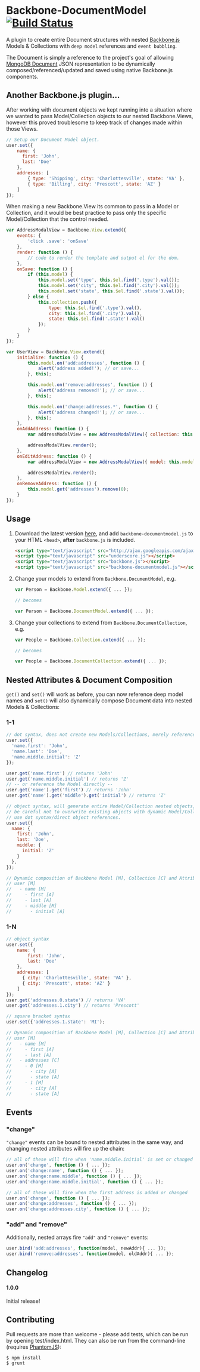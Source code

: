 # Backbone-DocumentModel [![Build Status](https://secure.travis-ci.org/icereval/backbone-documentmodel.png?branch=master)](http://travis-ci.org/icereval/backbone-documentmodel)

A plugin to create entire Document structures with nested [Backbone.js](http://documentcloud.github.com/backbone) Models & Collections with `deep model` references and `event bubbling`.

The Document is simply a reference to the project's goal of allowing [MongoDB Document](http://docs.mongodb.org/manual/core/document/) JSON representation to be dynamically composed/referenced/updated and saved using native Backbone.js components.

## Another Backbone.js plugin...

After working with document objects we kept running into a situation where we wanted to pass Model/Collection objects to our nested Backbone.Views, however this proved troublesome to keep track of changes made within those Views.

```javascript
// Setup our Document Model object.
user.set({
    name: {
      first: 'John',
      last: 'Doe'
    },
    addresses: [
        { type: 'Shipping', city: 'Charlottesville', state: 'VA' },
        { type: 'Billing', city: 'Prescott', state: 'AZ' }
    ]
});
```

When making a new Backbone.View its common to pass in a Model or Collection, and it would be best practice to pass only the specific Model/Collection that the control needed.

```javascript
var AddressModalView = Backbone.View.extend({
    events: {
        'click .save': 'onSave'
    },
    render: function () {
        // code to render the template and output el for the dom.
    },
    onSave: function () {
        if (this.model) {
            this.model.set('type', this.$el.find('.type').val());
            this.model.set('city', this.$el.find('.city').val());
            this.model.set('state', this.$el.find('.state').val());
        } else {
            this.collection.push({
                type: this.$el.find('.type').val(),
                city: this.$el.find('.city').val(),
                state: this.$el.find('.state').val()
            });
        }
    }
});

var UserView = Backbone.View.extend({
    initialize: function () {
        this.model.on('add:addresses', function () {
            alert('address added!'); // or save...
        }, this);

        this.model.on('remove:addresses', function () {
            alert('address removed!'); // or save...
        }, this);

        this.model.on('change:addresses.*', function () {
            alert('address changed!'); // or save...
        }, this);
    },
    onAddAddress: function () {
        var addressModalView = new AddressModalView({ collection: this.model.get('addresses') });

        addressModalView.render();
    },
    onEditAddress: function () {
        var addressModalView = new AddressModalView({ model: this.model.get('addresses').at(0) });

        addressModalView.render();
    },
    onRemoveAddress: function () {
        this.model.get('addresses').remove(0);
    }
});
```

## Usage

1. Download the latest version [here](https://github.com/icereval/backbone-documentmodel/tags), and add `backbone-documentmodel.js` to your HTML `<head>`, **after** `backbone.js` is included.

    ```html
    <script type="text/javascript" src="http://ajax.googleapis.com/ajax/libs/jquery/1.7.2/jquery.min.js"></script>
    <script type="text/javascript" src="underscore.js"></script>
    <script type="text/javascript" src="backbone.js"></script>
    <script type="text/javascript" src="backbone-documentmodel.js"></script>
    ```

2. Change your models to extend from `Backbone.DocumentModel`, e.g.

    ```javascript
    var Person = Backbone.Model.extend({ ... });
    
    // becomes
    
    var Person = Backbone.DocumentModel.extend({ ... });
    ```

3. Change your collections to extend from `Backbone.DocumentCollection`, e.g.

    ```javascript
    var People = Backbone.Collection.extend({ ... });
    
    // becomes
    
    var People = Backbone.DocumentCollection.extend({ ... });
    ```

## Nested Attributes & Document Composition

`get()` and `set()` will work as before, you can now reference deep model names and `set()` will also dynamically compose Document data into nested Models & Collections:

### 1-1

```javascript
// dot syntax, does not create new Models/Collections, merely references them.
user.set({
  'name.first': 'John',
  'name.last': 'Doe',
  'name.middle.initial': 'Z'
});

user.get('name.first') // returns 'John'
user.get('name.middle.initial') // returns 'Z'
// -- or reference the Model directly --
user.get('name').get('first') // returns 'John'
user.get('name').get('middle').get('initial') // returns 'Z'

// object syntax, will generate entire Model/Collection nested objects,
// be careful not to overwrite existing objects with dynamic Model/Collection generation,
// use dot syntax/direct object references.
user.set({
  name: {
    first: 'John',
    last: 'Doe',
    middle: {
      initial: 'Z'
    }
  },
});

// Dynamic composition of Backbone Model [M], Collection [C] and Attribute [A]
// user [M]
//   - name [M]
//     - first [A]
//     - last [A]
//     - middle [M]
//       - initial [A]
```

### 1-N

```javascript
// object syntax
user.set({
    name: {
        first: 'John',
        last: 'Doe'
    },
    addresses: [
      { city: 'Charlottesville', state: 'VA' },
      { city: 'Prescott', state: 'AZ' }
    ]
});
user.get('addresses.0.state') // returns 'VA'
user.get('addresses.1.city') // returns 'Prescott'

// square bracket syntax
user.set({'addresses.1.state': 'MI');

// Dynamic composition of Backbone Model [M], Collection [C] and Attribute [A]
// user [M]
//   - name [M]
//     - first [A]
//     - last [A]
//   - addresses [C]
//     - 0 [M]
//       - city [A]
//       - state [A]
//     - 1 [M]
//       - city [A]
//       - state [A]
```

## Events

### "change"

`"change"` events can be bound to nested attributes in the same way, and changing nested attributes will fire up the chain:

```javascript
// all of these will fire when 'name.middle.initial' is set or changed
user.on('change', function () { ... });
user.on('change:name', function () { ... });
user.on('change:name.middle', function () { ... });
user.on('change:name.middle.initial', function () { ... });

// all of these will fire when the first address is added or changed
user.on('change', function () { ... });
user.on('change:addresses', function () { ... });
user.on('change:addresses.city', function () { ... });
```

### "add" and "remove"

Additionally, nested arrays fire `"add"` and `"remove"` events:

```javascript
user.bind('add:addresses', function(model, newAddr){ ... });
user.bind('remove:addresses', function(model, oldAddr){ ... });
```

## Changelog

#### 1.0.0

Initial release!

## Contributing

Pull requests are more than welcome - please add tests, which can be run by opening test/index.html.  They can also be run from the command-line (requires [PhantomJS](http://phantomjs.org/)):

    $ npm install
    $ grunt